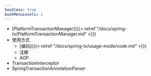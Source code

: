 ```yaml
---
headless: true
bookMenuLevels: 1
---
```


  
- [PlatformTransactionManager]({{< relref "/docs/spring-tx/PlatformTransactionManager.md" >}})
- 使用方式
    - [编码]({{< relref "/docs/spring-tx/usage-mode/code.md" >}})
    - 注解
    - AOP
- TransactionInterceptor
- SpringTransactionAnnotationParser



